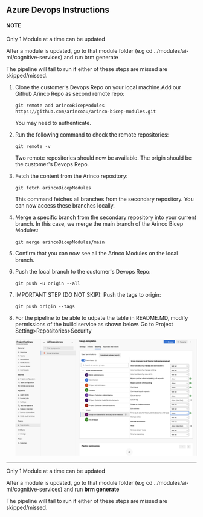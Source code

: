 ## Azure Devops Instructions

#### NOTE
Only 1 Module at a time can be updated

After a module is updated, go to that module folder (e.g cd ../modules/ai-ml/cognitive-services) and run brm generate

The pipeline will fail to run if either of these steps are missed are skipped/missed.
1. Clone the customer's Devops Repo on your local machine.Add our Github Arinco Repo as second remote repo:
    ```
    git remote add arincoBicepModules https://github.com/arincoau/arinco-bicep-modules.git
    ```
    You may need to authenticate.

2. Run the following command to check the remote repositories:
    ```
    git remote -v
    ```
    Two remote repositories should now be available. The origin should be the customer's Devops Repo.

3. Fetch the content from the Arinco repository:
    ```
    git fetch arincoBicepModules
    ```
    This command fetches all branches from the secondary repository. You can now access these branches locally.

4. Merge a specific branch from the secondary repository into your current branch. In this case, we merge the main branch of the Arinco Bicep Modules:
    ```
    git merge arincoBicepModules/main
    ```

5. Confirm that you can now see all the Arinco Modules on the local branch.

6. Push the local branch to the customer's Devops Repo:
    ```
    git push -u origin --all
    ```

7. IMPORTANT STEP (DO NOT SKIP): Push the tags to origin:
    ```
    git push origin --tags
    ```

8. For the pipeline to be able to udpate the table in README.MD, modify permissions of the buiild service as shown below.
Go to Project Setting>Repositories>Security

    ![alt text](image.png)

----------------------------------------------------------------------------------------------------------------------------------------------
Only 1 Module at a time can be updated

After a module is updated, go to that module folder (e.g cd ../modules/ai-ml/cognitive-services) and run **brm generate**

The pipeline will fail to run if either of these steps are missed are skipped/missed.